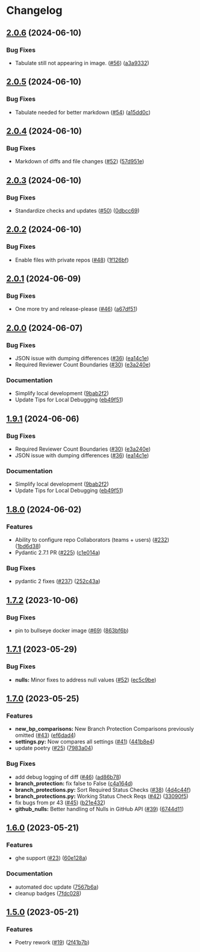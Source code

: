# Changelog

## [2.0.6](https://github.com/actuarysailor/gha-repo-manager/compare/v2.0.5...v2.0.6) (2024-06-10)


### Bug Fixes

* Tabulate still not appearing in image. ([#56](https://github.com/actuarysailor/gha-repo-manager/issues/56)) ([a3a9332](https://github.com/actuarysailor/gha-repo-manager/commit/a3a9332c1c0888adb5251882612987c2271abf20))

## [2.0.5](https://github.com/actuarysailor/gha-repo-manager/compare/v2.0.4...v2.0.5) (2024-06-10)


### Bug Fixes

* Tabulate needed for better markdown ([#54](https://github.com/actuarysailor/gha-repo-manager/issues/54)) ([a15dd0c](https://github.com/actuarysailor/gha-repo-manager/commit/a15dd0cd1841d905c6cec678afa3d5ea4dafd0c1))

## [2.0.4](https://github.com/actuarysailor/gha-repo-manager/compare/v2.0.3...v2.0.4) (2024-06-10)


### Bug Fixes

* Markdown of diffs and file changes ([#52](https://github.com/actuarysailor/gha-repo-manager/issues/52)) ([57d951e](https://github.com/actuarysailor/gha-repo-manager/commit/57d951e90ed95f801f531eeb0fda7b070b6c5ce8))

## [2.0.3](https://github.com/actuarysailor/gha-repo-manager/compare/v2.0.2...v2.0.3) (2024-06-10)


### Bug Fixes

* Standardize checks and updates ([#50](https://github.com/actuarysailor/gha-repo-manager/issues/50)) ([0dbcc69](https://github.com/actuarysailor/gha-repo-manager/commit/0dbcc69301ea1e9abbcfa97feb3e029fab52500f))

## [2.0.2](https://github.com/actuarysailor/gha-repo-manager/compare/v2.0.1...v2.0.2) (2024-06-10)


### Bug Fixes

* Enable files with private repos ([#48](https://github.com/actuarysailor/gha-repo-manager/issues/48)) ([1f126bf](https://github.com/actuarysailor/gha-repo-manager/commit/1f126bfd99df1ff7c58b3f1ae7d1127e33580b6e))

## [2.0.1](https://github.com/actuarysailor/gha-repo-manager/compare/v2.0.0...v2.0.1) (2024-06-09)


### Bug Fixes

* One more try and release-please ([#46](https://github.com/actuarysailor/gha-repo-manager/issues/46)) ([a67df51](https://github.com/actuarysailor/gha-repo-manager/commit/a67df5124ad51c918e91c9c71e042e7910e01b5b))

## [2.0.0](https://github.com/actuarysailor/gha-repo-manager/compare/v1.9.1...v2.0.0) (2024-06-07)


### Bug Fixes

* JSON issue with dumping differences ([#36](https://github.com/actuarysailor/gha-repo-manager/issues/36)) ([ea14c1e](https://github.com/actuarysailor/gha-repo-manager/commit/ea14c1ef05a9c137e18954ebf28f72bac61c0185))
* Required Reviewer Count Boundaries ([#30](https://github.com/actuarysailor/gha-repo-manager/issues/30)) ([e3a240e](https://github.com/actuarysailor/gha-repo-manager/commit/e3a240e8b0e45bb8b13c488f5b8e2ed8120b5bee))


### Documentation

* Simplify local development ([9bab2f2](https://github.com/actuarysailor/gha-repo-manager/commit/9bab2f23c757446ffc742a361bed50a1d936bbfb))
* Update Tips for Local Debugging ([eb49f51](https://github.com/actuarysailor/gha-repo-manager/commit/eb49f51e1285d5e4bf672bf4e2fa2b57f83b6df2))

## [1.9.1](https://github.com/actuarysailor/gha-repo-manager/compare/v1.9.0...v1.9.1) (2024-06-06)


### Bug Fixes

* Required Reviewer Count Boundaries ([#30](https://github.com/actuarysailor/gha-repo-manager/issues/30)) ([e3a240e](https://github.com/actuarysailor/gha-repo-manager/commit/e3a240e8b0e45bb8b13c488f5b8e2ed8120b5bee))
* JSON issue with dumping differences ([#36](https://github.com/actuarysailor/gha-repo-manager/issues/36)) ([ea14c1e](https://github.com/actuarysailor/gha-repo-manager/commit/ea14c1ef05a9c137e18954ebf28f72bac61c0185))


### Documentation

* Simplify local development ([9bab2f2](https://github.com/actuarysailor/gha-repo-manager/commit/9bab2f23c757446ffc742a361bed50a1d936bbfb))
* Update Tips for Local Debugging ([eb49f51](https://github.com/actuarysailor/gha-repo-manager/commit/eb49f51e1285d5e4bf672bf4e2fa2b57f83b6df2))

## [1.8.0](https://github.com/andrewthetechie/gha-repo-manager/compare/v1.7.2...v1.8.0) (2024-06-02)


### Features

* Ability to configure repo Collaborators (teams + users) ([#232](https://github.com/andrewthetechie/gha-repo-manager/issues/232)) ([1bd6d38](https://github.com/andrewthetechie/gha-repo-manager/commit/1bd6d382c795e30990b71a202981e40c4cde323a))
* Pydantic 2.7.1 PR ([#225](https://github.com/andrewthetechie/gha-repo-manager/issues/225)) ([c1e014a](https://github.com/andrewthetechie/gha-repo-manager/commit/c1e014adcf31bafbcd7b29087ebd4e4a4b052ee0))


### Bug Fixes

* pydantic 2 fixes ([#237](https://github.com/andrewthetechie/gha-repo-manager/issues/237)) ([252c43a](https://github.com/andrewthetechie/gha-repo-manager/commit/252c43af4de68f15ebfb70ef7292bd10b4cc0b6c))

## [1.7.2](https://github.com/andrewthetechie/gha-repo-manager/compare/v1.7.1...v1.7.2) (2023-10-06)


### Bug Fixes

* pin to bullseye docker image ([#69](https://github.com/andrewthetechie/gha-repo-manager/issues/69)) ([863bf6b](https://github.com/andrewthetechie/gha-repo-manager/commit/863bf6b257c6b32cb1284f19f604102d45abc499))

## [1.7.1](https://github.com/andrewthetechie/gha-repo-manager/compare/v1.7.0...v1.7.1) (2023-05-29)


### Bug Fixes

* **nulls:** Minor fixes to address null values ([#52](https://github.com/andrewthetechie/gha-repo-manager/issues/52)) ([ec5c9be](https://github.com/andrewthetechie/gha-repo-manager/commit/ec5c9be75600f37953800dc8a4d2ad25d1099521))

## [1.7.0](https://github.com/andrewthetechie/gha-repo-manager/compare/v1.6.0...v1.7.0) (2023-05-25)


### Features

* **new_bp_comparisons:** New Branch Protection Comparisons previously omitted ([#43](https://github.com/andrewthetechie/gha-repo-manager/issues/43)) ([ef6dad4](https://github.com/andrewthetechie/gha-repo-manager/commit/ef6dad4f17703353eab5cda8dc3a2c59fa4602e9))
* **settings.py:** Now compares all settings ([#41](https://github.com/andrewthetechie/gha-repo-manager/issues/41)) ([441b8e4](https://github.com/andrewthetechie/gha-repo-manager/commit/441b8e49c8ce09a74dc525e2808a5a74db0dd459))
* update poetry ([#25](https://github.com/andrewthetechie/gha-repo-manager/issues/25)) ([7983a04](https://github.com/andrewthetechie/gha-repo-manager/commit/7983a049789d053d343ee4c6465a5227e5995b6c))


### Bug Fixes

* add debug logging of diff ([#46](https://github.com/andrewthetechie/gha-repo-manager/issues/46)) ([ad86b78](https://github.com/andrewthetechie/gha-repo-manager/commit/ad86b7813217db76d997ab704607bc9d930599fb))
* **branch_protection:** fix false to False ([c4a164d](https://github.com/andrewthetechie/gha-repo-manager/commit/c4a164d99755b865d3b58f1fbff322fdb2b9947a))
* **branch_protections.py:** Sort Required Status Checks ([#38](https://github.com/andrewthetechie/gha-repo-manager/issues/38)) ([4d4c44f](https://github.com/andrewthetechie/gha-repo-manager/commit/4d4c44fd10847c7ecc8539e6b84701d7ddd2e439))
* **branch_protections.py:** Working Status Check Reqs ([#42](https://github.com/andrewthetechie/gha-repo-manager/issues/42)) ([33090f5](https://github.com/andrewthetechie/gha-repo-manager/commit/33090f570282feb6866c73f41ab2a90ac6556d43))
* fix bugs from pr 43 ([#45](https://github.com/andrewthetechie/gha-repo-manager/issues/45)) ([b21e432](https://github.com/andrewthetechie/gha-repo-manager/commit/b21e4323ff9409093c0f559dc508232903f538fa))
* **github_nulls:** Better handling of Nulls in GitHub API ([#39](https://github.com/andrewthetechie/gha-repo-manager/issues/39)) ([6744d11](https://github.com/andrewthetechie/gha-repo-manager/commit/6744d11f832826994b3eafb4bb59a0d546a3ac74))

## [1.6.0](https://github.com/andrewthetechie/gha-repo-manager/compare/v1.5.0...v1.6.0) (2023-05-21)


### Features

* ghe support ([#23](https://github.com/andrewthetechie/gha-repo-manager/issues/23)) ([60e128a](https://github.com/andrewthetechie/gha-repo-manager/commit/60e128a42d6a1da90ee5defc9a2b71d1024b4189))


### Documentation

* automated doc update ([7567b6a](https://github.com/andrewthetechie/gha-repo-manager/commit/7567b6a00c07c2976582af89923deec4b4bf8db1))
* cleanup badges ([7fdc028](https://github.com/andrewthetechie/gha-repo-manager/commit/7fdc028972a6d686392fce64491029f099483ab6))

## [1.5.0](https://github.com/andrewthetechie/gha-repo-manager/compare/v1.4.0...v1.5.0) (2023-05-21)


### Features

* Poetry rework ([#19](https://github.com/andrewthetechie/gha-repo-manager/issues/19)) ([2f41b7b](https://github.com/andrewthetechie/gha-repo-manager/commit/2f41b7be4186ae1ffb7865838191234a1df11748))
